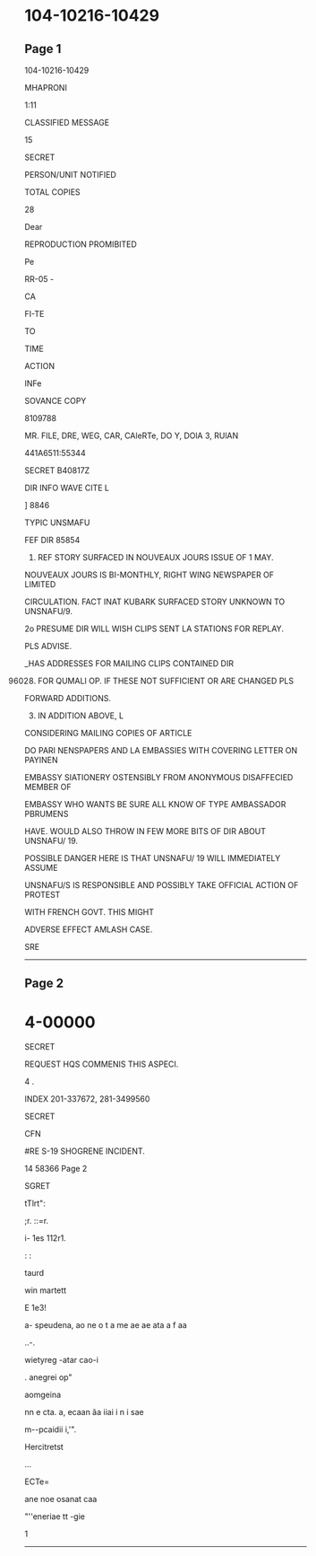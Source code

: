 # 104-10216-10429

## Page 1

104-10216-10429

MHAPRONI

1:11

CLASSIFIED MESSAGE

15

SECRET

PERSON/UNIT NOTIFIED

TOTAL COPIES

28

Dear

REPRODUCTION PROMIBITED

Pe

RR-05 -

CA

FI-TE

TO

TIME

ACTION

INFe

SOVANCE COPY

8109788

MR. FILE, DRE, WEG, CAR, CAleRTe, DO Y, DOlA 3, RUlAN

441A6511:55344

SECRET B40817Z

DIR INFO WAVE CITE L

] 8846

TYPIC UNSMAFU

FEF DIR 85854

1. REF STORY SURFACED IN NOUVEAUX JOURS ISSUE OF 1 MAY.

NOUVEAUX JOURS IS BI-MONTHLY, RIGHT WING NEWSPAPER OF LIMITED

CIRCULATION. FACT INAT KUBARK SURFACED STORY UNKNOWN TO UNSNAFU/9.

2o PRESUME DIR WILL WISH CLIPS SENT LA STATIONS FOR REPLAY.

PLS ADVISE.

_HAS ADDRESSES FOR MAILING CLIPS CONTAINED DIR

96028. FOR QUMALI OP. IF THESE NOT SUFFICIENT OR ARE CHANGED PLS

FORWARD ADDITIONS.

3. IN ADDITION ABOVE, L

CONSIDERING MAILING COPIES OF ARTICLE

DO PARI NENSPAPERS AND LA EMBASSIES WITH COVERING LETTER ON PAYINEN

EMBASSY SIATIONERY OSTENSIBLY FROM ANONYMOUS DISAFFECIED MEMBER OF

EMBASSY WHO WANTS BE SURE ALL KNOW OF TYPE AMBASSADOR PBRUMENS

HAVE. WOULD ALSO THROW IN FEW MORE BITS OF DIR ABOUT UNSNAFU/ 19.

POSSIBLE DANGER HERE IS THAT UNSNAFU/ 19 WILL IMMEDIATELY ASSUME

UNSNAFU/S IS RESPONSIBLE AND POSSIBLY TAKE OFFICIAL ACTION OF PROTEST

WITH FRENCH GOVT. THIS MIGHT

ADVERSE EFFECT AMLASH CASE.

SRE

---

## Page 2

# 4-00000

SECRET

REQUEST HQS COMMENIS THIS ASPECI.

4 .

INDEX 201-337672, 281-3499560

SECRET

CFN

#RE S-19 SHOGRENE INCIDENT.

14 58366 Page 2

SGRET

tTlrt":

;r. ::=r.

i- 1es 112r1.

: :

taurd

win martett

E 1e3!

a- speudena, ao ne o t a me ae ae ata a f aa

..-.

wietyreg -atar cao-i

. anegrei op"

aomgeina

nn e cta. a, ecaan ãa iiai i n i sae

m--pcaidii i,'".

Hercitretst

...

ECTe=

ane noe osanat caa

"''eneriae tt -gie

1

---

